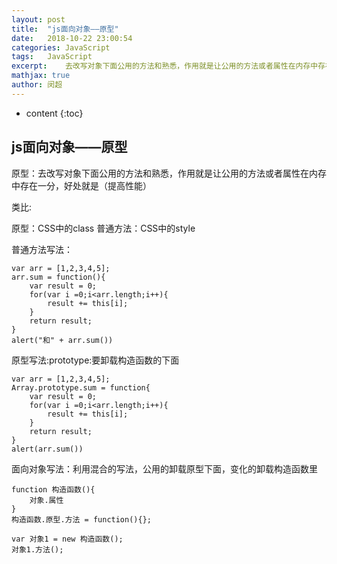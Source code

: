 ```yaml
---
layout: post
title:  "js面向对象——原型"
date:   2018-10-22 23:00:54
categories: JavaScript
tags:   JavaScript
excerpt:    去改写对象下面公用的方法和熟悉，作用就是让公用的方法或者属性在内存中存在一分，好处就是（提高性能）
mathjax: true
author: 闵超
---
```

* content
{:toc}

##      js面向对象——原型

原型：去改写对象下面公用的方法和熟悉，作用就是让公用的方法或者属性在内存中存在一分，好处就是（提高性能）

类比:

原型：CSS中的class
普通方法：CSS中的style

普通方法写法：

    var arr = [1,2,3,4,5];
    arr.sum = function(){
        var result = 0;
        for(var i =0;i<arr.length;i++){
            result += this[i];
        }
        return result;
    }
    alert("和" + arr.sum())
    
原型写法:prototype:要卸载构造函数的下面

    var arr = [1,2,3,4,5];
    Array.prototype.sum = function{
        var result = 0;
        for(var i =0;i<arr.length;i++){
            result += this[i];
        }
        return result;
    }
    alert(arr.sum())
    
面向对象写法：利用混合的写法，公用的卸载原型下面，变化的卸载构造函数里

    function 构造函数(){
        对象.属性
    }
    构造函数.原型.方法 = function(){};
    
    var 对象1 = new 构造函数();
    对象1.方法();